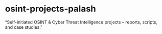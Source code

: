 # osint-projects-palash
“Self-initiated OSINT &amp; Cyber Threat Intelligence projects – reports, scripts, and case studies.”
